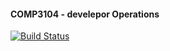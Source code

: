 #### COMP3104 - develepor Operations

[![Build Status](https://app.travis-ci.com/2018-Resul/Comp3104.svg?branch=main)](https://app.travis-ci.com/2018-Resul/Comp3104)